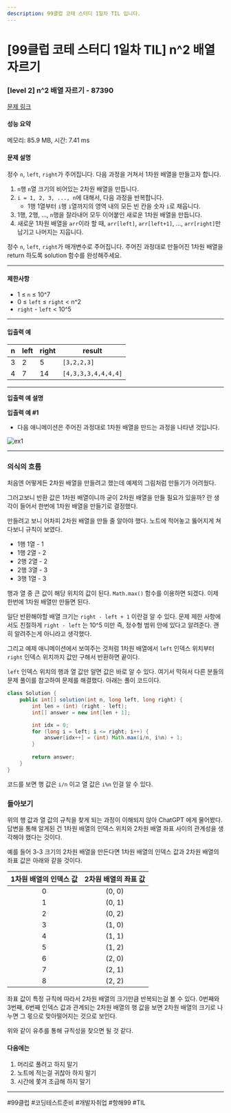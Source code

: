 ```yaml
---
description: 99클럽 코테 스터디 1일차 TIL 입니다.
---
```


# \[99클럽 코테 스터디 1일차 TIL] n^2 배열 자르기

### \[level 2] n^2 배열 자르기 - 87390

[문제 링크](https://school.programmers.co.kr/learn/courses/30/lessons/87390?language=java)

#### 성능 요약

메모리: 85.9 MB, 시간: 7.41 ms

#### 문제 설명

정수 `n`, `left`, `right`가 주어집니다. 다음 과정을 거쳐서 1차원 배열을 만들고자 합니다.

1. `n`행 `n`열 크기의 비어있는 2차원 배열을 만듭니다.
2. `i = 1, 2, 3, ..., n`에 대해서, 다음 과정을 반복합니다.
   * 1행 1열부터 `i`행 `i`열까지의 영역 내의 모든 빈 칸을 숫자 `i`로 채웁니다.
3. 1행, 2행, ..., `n`행을 잘라내어 모두 이어붙인 새로운 1차원 배열을 만듭니다.
4. 새로운 1차원 배열을 `arr`이라 할 때, `arr[left]`, `arr[left+1]`, ..., `arr[right]`만 남기고 나머지는 지웁니다.

정수 `n`, `left`, `right`가 매개변수로 주어집니다. 주어진 과정대로 만들어진 1차원 배열을 return 하도록 solution 함수를 완성해주세요.

***

#### 제한사항

* 1 ≤ `n` ≤ 10^7
* 0 ≤ `left` ≤ `right` < n^2
* `right` - `left` < 10^5

***

#### 입출력 예

| n | left | right | result              |
| - | ---- | ----- | ------------------- |
| 3 | 2    | 5     | `[3,2,2,3]`         |
| 4 | 7    | 14    | `[4,3,3,3,4,4,4,4]` |

***

**입출력 예 설명**

**입출력 예 #1**

* 다음 애니메이션은 주어진 과정대로 1차원 배열을 만드는 과정을 나타낸 것입니다.

![ex1](https://grepp-programmers.s3.amazonaws.com/production/file\_resource/103/FlattenedFills\_ex1.gif)

***

### 의식의 흐름

처음엔 어떻게든 2차원 배열을 만들려고 했는데 예제의 그림처럼 만들기가 어려웠다.

그러고보니 반환 값은 1차원 배열이니까 굳이 2차원 배열을 만들 필요가 있을까? 란 생각이 들어서 한번에 1차원 배열을 만들기로 결정했다.

만들려고 보니 어차피 2차원 배열을 만들 줄 알아야 했다. 노트에 적어놓고 뚫어지게 쳐다보니 규칙이 보였다.

* 1행 1열 - 1
* 1행 2열 - 2
* 2행 2열 - 2
* 2행 3열 - 3
* 3행 1열 - 3

행과 열 중 큰 값이 해당 위치의 값이 된다. `Math.max()` 함수를 이용하면 되겠다. 이제 한번에 1차원 배열만 만들면 된다.

일단 반환해야할 배열 크기는 `right - left + 1` 이란걸 알 수 있다. 문제 제한 사항에서도 친절하게 `right - left` 는 10^5 미만 즉, 정수형 범위 안에 있다고 알려준다. 괜히 알려주는게 아니라고 생각했다.

그리고 예제 애니메이션에서 보여주는 것처럼 1차원 배열에서 `left` 인덱스 위치부터 `right` 인덱스 위치까지 값만 구해서 반환하면 끝이다.

`left` 인덱스 위치의 행과 열 값만 알면 값은 바로 알 수 있다. 여기서 막혀서 다른 분들의 문제 풀이를 참고하여 문제를 해결했다. 아래는 풀이 코드이다.

```java
class Solution {
    public int[] solution(int n, long left, long right) {
        int len = (int) (right - left);
        int[] answer = new int[len + 1];

        int idx = 0;
        for (long i = left; i <= right; i++) {
            answer[idx++] = (int) Math.max(i/n, i%n) + 1;
        }
        
        return answer;
    }
}
```

코드를 보면 행 값은 `i/n` 이고 열 값은 `i%n` 인걸 알 수 있다.

### 돌아보기

위의 행 값과 열 값의 규칙을 찾게 되는 과정이 이해되지 않아 ChatGPT 에게 물어봤다.\
답변을 통해 알게된 건 1차원 배열의 인덱스 위치와 2차원 배열 좌표 사이의 관계성을 생각해야 했다는 것이다.

예를 들어 3-3 크기의 2차원 배열을 만든다면 1차원 배열의 인덱스 값과 2차원 배열의 좌표 값은 아래와 같을 것이다.

| 1차원 배열의 인덱스 값 | 2차원 배열의 좌표 값 |
| :-----------: | :----------: |
|       0       |    (0, 0)    |
|       1       |    (0, 1)    |
|       2       |    (0, 2)    |
|       3       |    (1, 0)    |
|       4       |    (1, 1)    |
|       5       |    (1, 2)    |
|       6       |    (2, 0)    |
|       7       |    (2, 1)    |
|       8       |    (2, 2)    |

좌표 값이 특정 규칙에 따라서 2차원 배열의 크기만큼 반복되는걸 볼 수 있다. 0번째와 3번째, 6번째 인덱스 값과 관계되는 2차원 배열의 행 값을 보면 2차원 배열의 크기로 나누면 그 몫으로 맞아떨어지는 것으로 보인다.

위와 같이 유추를 통해 규칙성을 찾으면 될 것 같다.

#### 다음에는

1. 머리로 풀려고 하지 말기
2. 노트에 적는걸 귀찮아 하지 말기
3. 시간에 쫓겨 조급해 하지 말기

***

\#99클럽 #코딩테스트준비 #개발자취업 #항해99 #TIL
